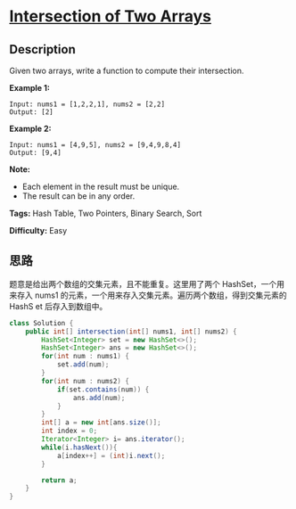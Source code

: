 # [Intersection of Two Arrays][title]

## Description

Given two arrays, write a function to compute their intersection.

**Example 1:**

```
Input: nums1 = [1,2,2,1], nums2 = [2,2]
Output: [2]
```

**Example 2:**

```
Input: nums1 = [4,9,5], nums2 = [9,4,9,8,4]
Output: [9,4]
```

**Note:**

* Each element in the result must be unique.
* The result can be in any order.

**Tags:** Hash Table, Two Pointers, Binary Search, Sort

**Difficulty:** Easy

## 思路

题意是给出两个数组的交集元素，且不能重复。这里用了两个 HashSet，一个用来存入 nums1 的元素，一个用来存入交集元素。遍历两个数组，得到交集元素的 HashS
et 后存入到数组中。

``` java
class Solution {
    public int[] intersection(int[] nums1, int[] nums2) {
        HashSet<Integer> set = new HashSet<>();
        HashSet<Integer> ans = new HashSet<>();
        for(int num : nums1) {
            set.add(num);
        }
        for(int num : nums2) {
            if(set.contains(num)) {
                ans.add(num);
            }
        }
        int[] a = new int[ans.size()];
        int index = 0;
        Iterator<Integer> i= ans.iterator();
        while(i.hasNext()){
            a[index++] = (int)i.next();
        }

        return a;
    }
}
```

[title]: https://leetcode.com/problems/intersection-of-two-arrays
